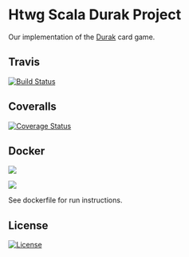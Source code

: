 # Htwg Scala Durak Project

Our implementation of the [Durak](https://en.wikipedia.org/wiki/Durak) card game. 

## Travis

[![Build Status](https://travis-ci.org/grusel-opi/de.htwg.se.durak.svg?branch=master)](https://travis-ci.org/grusel-opi/de.htwg.se.durak)

## Coveralls

[![Coverage Status](https://coveralls.io/repos/github/grusel-opi/de.htwg.se.durak/badge.svg?branch=master&service=github&kill_cache=1)](https://coveralls.io/github/grusel-opi/de.htwg.se.durak?branch=master&service=github&kill_cache=1)

## Docker

[![](https://images.microbadger.com/badges/image/gruselopi/de.htwg.se.durak.svg)](https://microbadger.com/images/gruselopi/de.htwg.se.durak "Get your own image badge on microbadger.com")

[![](https://images.microbadger.com/badges/version/gruselopi/de.htwg.se.durak.svg)](https://microbadger.com/images/gruselopi/de.htwg.se.durak "Get your own version badge on microbadger.com")

See dockerfile for run instructions.

## License

[![License](https://img.shields.io/badge/License-Apache%202.0-blue.svg)](https://opensource.org/licenses/Apache-2.0)
